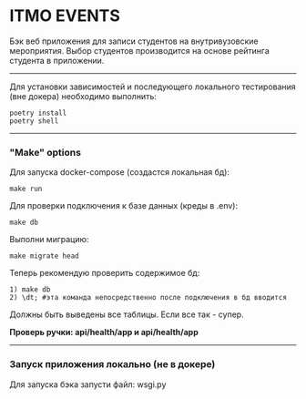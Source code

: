 # ITMO EVENTS
Бэк веб приложения для записи студентов на внутривузовские мероприятия. Выбор студентов производится на основе рейтинга студента в приложении.

_____
Для установки зависимостей и последующего локального тестирования (вне докера) необходимо выполнить:
```
poetry install
poetry shell
```
_____

### "Make" options
Для запуска docker-compose (создастся локальная бд):
```
make run
```
Для проверки подключения к базе данных (креды в .env):
```
make db
```
Выполни миграцию:
```
make migrate head
```

Теперь рекомендую проверить содержимое бд:
```
1) make db
2) \dt; #эта команда непосредственно после подключения в бд вводится
```
Должны быть выведены все таблицы. Если все так - супер.

**Проверь ручки: api/health/app и api/health/app**

---
### Запуск приложения локально (не в докере)
Для запуска бэка запусти файл: wsgi.py

